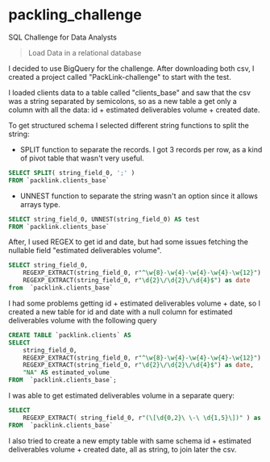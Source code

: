 # packling_challenge

SQL Challenge for Data Analysts

> Load Data in a relational database

I decided to use BigQuery for the challenge. After downloading both csv, I created a project called "PackLink-challenge" to start with the test. 

I loaded clients data to a table called "clients_base" and saw that the csv was a string separated by semicolons, so as a new table a get only a column with all the data: id + estimated deliverables volume + created date. 

To get structured schema I selected different string functions to split the string: 
- SPLIT function to separate the records. I got 3 records per row, as a kind of pivot table that wasn't very useful. 

```SQL - SPLIT function
SELECT SPLIT( string_field_0, ';' ) 
FROM `packlink.clients_base`
```

- UNNEST function to separate the string wasn't an option since it allows arrays type. 

```SQL - UNNEST function
SELECT string_field_0, UNNEST(string_field_0) AS test
FROM `packlink.clients_base`
```

After, I used REGEX to get id and date, but had some issues fetching the nullable field "estimated deliverables volume". 

```SQL
SELECT string_field_0,
    REGEXP_EXTRACT(string_field_0, r"^\w{8}-\w{4}-\w{4}-\w{4}-\w{12}") as id,
    REGEXP_EXTRACT(string_field_0, r"\d{2}\/\d{2}\/\d{4}$") as date
from  `packlink.clients_base` 
```

I had some problems getting id + estimated deliverables volume + date, so I created a new table for id and date with a null column for estimated deliverables volume with the following query

```SQL - creating clients table
CREATE TABLE `packlink.clients` AS 
SELECT 
    string_field_0,
    REGEXP_EXTRACT(string_field_0, r"^\w{8}-\w{4}-\w{4}-\w{4}-\w{12}") as id,
    REGEXP_EXTRACT(string_field_0, r"\d{2}\/\d{2}\/\d{4}$") as date,
    "NA" AS estimated_volume
FROM  `packlink.clients_base`;
```
I was able to get estimated deliverables volume in a separate query:

```SQL - estimated deliverables volume
SELECT
    REGEXP_EXTRACT( string_field_0, r"(\[\d{0,2}\ \-\ \d{1,5}\])" ) as vol
FROM  `packlink.clients_base`
```



    


I also tried to create a new empty table with same schema id + estimated deliverables volume + created date, all as string, to join later the csv. 